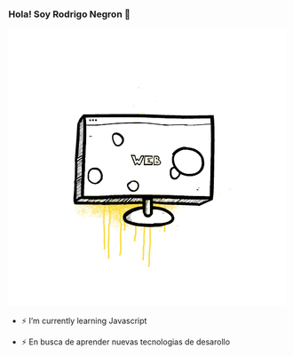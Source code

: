 ### Hola! Soy Rodrigo Negron 👋

<!--
**RodriNegron/RodriNegron** is a ✨ _special_ ✨ repository because its `README.md` (this file) appears on your GitHub profile.

Here are some ideas to get you started:

- 👯 I’m looking to collaborate on ...
- 🤔 I’m looking for help with ...
- 💬 Ask me about ...
- 📫 How to reach me: ...
- 😄 Pronouns: ...
- ⚡ Fun fact: ...
- 🔭 I’m currently working on ...
-->
![](https://github.com/RodriNegron/RodriNegron/blob/main/source.gif)
- ⚡ I’m currently learning Javascript

- ⚡ En busca de aprender nuevas tecnologias de desarollo

